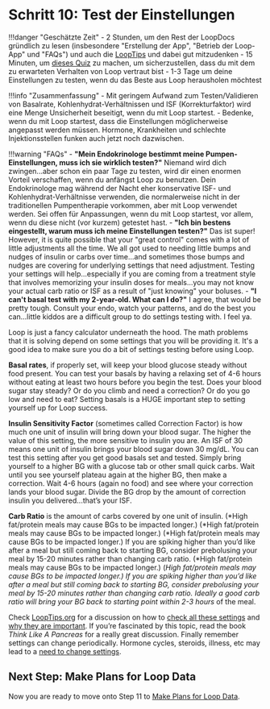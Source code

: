 # Schritt 10: Test der Einstellungen

!!!danger "Geschätzte Zeit"
    - 2 Stunden, um den Rest der LoopDocs gründlich zu lesen (insbesondere "Erstellung der App", "Betrieb der Loop-App" und "FAQs") und auch die [LoopTips](https://kdisimone.github.io/looptips/) und dabei gut mitzudenken
    - 15 Minuten, um [dieses Quiz](https://docs.google.com/forms/d/e/1FAIpQLSfTkL0pWC-x3a5l_I3aJYBSx3xAS7dtkBbQiiLd348H70TTWg/viewform) zu machen, um sicherzustellen, dass du mit dem zu erwarteten Verhalten von Loop vertraut bist
    - 1-3 Tage um deine Einstellungen zu testen, wenn du das Beste aus Loop herausholen möchtest

!!!info "Zusammenfassung"
    - Mit geringem Aufwand zum Testen/Validieren von Basalrate, Kohlenhydrat-Verhältnissen und ISF (Korrekturfaktor) wird eine Menge Unsicherheit beseitigt, wenn du mit Loop startest.
    - Bedenke, wenn du mit Loop startest, dass die Einstellungen möglicherweise angepasst werden müssen. Hormone, Krankheiten und schlechte Injektionsstellen funken auch jetzt noch dazwischen.

!!!warning "FAQs"
    - **"Mein Endokrinologe bestimmt meine Pumpen-Einstellungen, muss ich sie wirklich testen?"** Niemand wird dich zwingen...aber schon ein paar Tage zu testen, wird dir einen enormen Vorteil verschaffen, wenn du anfängst Loop zu benutzen. Dein Endokrinologe mag während der Nacht eher konservative ISF- und Kohlenhydrat-Verhältnisse verwenden, die normalerweise nicht in der traditionellen Pumpentherapie vorkommen, aber mit Loop verwendet werden. Sei offen für Anpassungen, wenn du mit Loop startest, vor allem, wenn du diese nicht (vor kurzem) getestet hast.
    - **"Ich bin bestens eingestellt, warum muss ich meine Einstellungen testen?"** Das ist super! However, it is quite possible that your "great control" comes with a lot of little adjustments all the time. We all got used to needing little bumps and nudges of insulin or carbs over time...and sometimes those bumps and nudges are covering for underlying settings that need adjustment. Testing your settings will help...especially if you are coming from a treatment style that involves memorizing your insulin doses for meals...you may not know your actual carb ratio or ISF as a result of "just knowing" your boluses.
    - **"I can't basal test with my 2-year-old. What can I do?"** I agree, that would be pretty tough. Consult your endo, watch your patterns, and do the best you can...little kiddos are a difficult group to do settings testing with. I feel ya.

Loop is just a fancy calculator underneath the hood. The math problems that it is solving depend on some settings that you will be providing it. It's a good idea to make sure you do a bit of settings testing before using Loop.

**Basal rates**, if properly set, will keep your blood glucose steady without food present. You can test your basals by having a relaxing set of 4-6 hours without eating at least two hours before you begin the test. Does your blood sugar stay steady? Or do you climb and need a correction? Or do you go low and need to eat? Setting basals is a HUGE important step to setting yourself up for Loop success.

**Insulin Sensitivity Factor** (sometimes called Correction Factor) is how much one unit of insulin will bring down your blood sugar. The higher the value of this setting, the more sensitive to insulin you are. An ISF of 30 means one unit of insulin brings your blood sugar down 30 mg/dL. You can test this setting after you get good basals set and tested. Simply bring yourself to a higher BG with a glucose tab or other small quick carbs. Wait until you see yourself plateau again at the higher BG, then make a correction. Wait 4-6 hours (again no food) and see where your correction lands your blood sugar. Divide the BG drop by the amount of correction insulin you delivered...that’s your ISF.

**Carb Ratio** is the amount of carbs covered by one unit of insulin. (*High fat/protein meals may cause BGs to be impacted longer.) (*High fat/protein meals may cause BGs to be impacted longer.) (*High fat/protein meals may cause BGs to be impacted longer.) If you are spiking higher than you’d like after a meal but still coming back to starting BG, consider prebolusing your meal by 15-20 minutes rather than changing carb ratio. (*High fat/protein meals may cause BGs to be impacted longer.) (*High fat/protein meals may cause BGs to be impacted longer.) If you are spiking higher than you’d like after a meal but still coming back to starting BG, consider prebolusing your meal by 15-20 minutes rather than changing carb ratio. Ideally a good carb ratio will bring your BG back to starting point within 2-3 hours* of the meal.

Check [LoopTips.org](https://looptips.org) for a discussion on how to [check all these settings](https://kdisimone.github.io/looptips/settings/settings/) and [why they are important](https://kdisimone.github.io/looptips/settings/overview/). If you’re fascinated by this topic, read the book <i>Think Like A Pancreas</i> for a really great discussion. Finally remember settings can change periodically. Hormone cycles, steroids, illness, etc may lead to a [need to change settings](https://kdisimone.github.io/looptips/settings/adjust/).

## Next Step: Make Plans for Loop Data

Now you are ready to move onto Step 11 to [Make Plans for Loop Data](step11.md).
